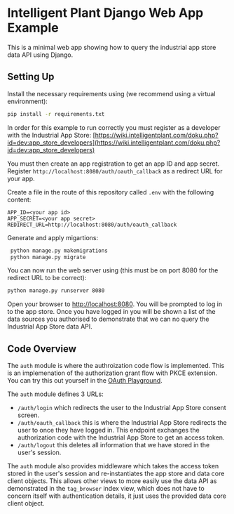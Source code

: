 # Intelligent Plant Django Web App Example

This is a minimal web app showing how to query the industrial app store data API using Django.

## Setting Up

Install the necessary requirements using (we recommend using a virtual environment):

```bash
pip install -r requirements.txt
```

In order for this example to run correctly you must register as a developer with the Industrial App Store: [https://wiki.intelligentplant.com/doku.php?id=dev:app_store_developers](https://wiki.intelligentplant.com/doku.php?id=dev:app_store_developers)

You must then create an app registration to get an app ID and app secret. Register `http://localhost:8080/auth/oauth_callback` as a redirect URL for your app.

Create a file in the route of this repository called `.env` with the following content:

```
APP_ID=<your app id>
APP_SECRET=<your app secret>
REDIRECT_URL=http://localhost:8080/auth/oauth_callback
```

Generate and apply migartions:

```bash
 python manage.py makemigrations
 python manage.py migrate
```

You can now run the web server using (this must be on port 8080 for the redirect URL to be correct):

```bash
python manage.py runserver 8080
```

Open your browser to [http://localhost:8080](http://localhost:8080). You will be prompted to log in to the app store. Once you have logged in you will be shown a list of the data sources you authorised to demonstrate that we can no query the Industrial App Store data API.

## Code Overview

The `auth` module is where the authroization code flow is implemented. This is an implemenation of the authorization grant flow with PKCE extension. You can try this out yourself in the [OAuth Playground](https://www.oauth.com/playground/index.html).

The `auth` module defines 3 URLs:
 * `/auth/login` which redirects the user to the Industrial App Store consent screen. 
 * `/auth/oauth_callback` this is where the Industrial App Store redirects the user to once they have logged in. This endpoint exchanges the authorization code with the Industrial App Store to get an access token.
 * `/auth/logout` this deletes all information that we have stored in the user's session.

 The `auth` module also provides middleware which takes the access token stored in the user's session and re-instantiates the app store and data core client objects. This allows other views to more easily use the data API as demonstrated in the `tag_browser` index view, which does not have to concern itself with authentication details, it just uses the provided data core client object.
